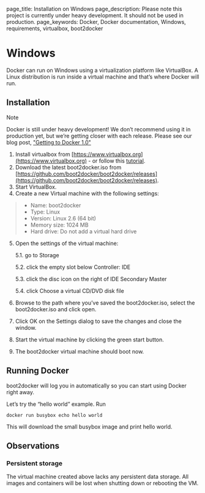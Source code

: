 page_title: Installation on Windows
page_description: Please note this project is currently under heavy development. It should not be used in production.
page_keywords: Docker, Docker documentation, Windows, requirements, virtualbox, boot2docker

# Windows

Docker can run on Windows using a virtualization platform like
VirtualBox. A Linux distribution is run inside a virtual machine and
that’s where Docker will run.

## Installation

Note

Docker is still under heavy development! We don’t recommend using it in
production yet, but we’re getting closer with each release. Please see
our blog post, ["Getting to Docker
1.0"](http://blog.docker.io/2013/08/getting-to-docker-1-0/)

1.  Install virtualbox from
    [https://www.virtualbox.org](https://www.virtualbox.org) - or follow
    this
    [tutorial](http://www.slideshare.net/julienbarbier42/install-virtualbox-on-windows-7).
2.  Download the latest boot2docker.iso from
    [https://github.com/boot2docker/boot2docker/releases](https://github.com/boot2docker/boot2docker/releases).
3.  Start VirtualBox.
4.  Create a new Virtual machine with the following settings:

> -   Name: boot2docker
> -   Type: Linux
> -   Version: Linux 2.6 (64 bit)
> -   Memory size: 1024 MB
> -   Hard drive: Do not add a virtual hard drive

5.  Open the settings of the virtual machine:

    5.1. go to Storage

    5.2. click the empty slot below Controller: IDE

    5.3. click the disc icon on the right of IDE Secondary Master

    5.4. click Choose a virtual CD/DVD disk file

6.  Browse to the path where you’ve saved the boot2docker.iso, select
    the boot2docker.iso and click open.

7.  Click OK on the Settings dialog to save the changes and close the
    window.

8.  Start the virtual machine by clicking the green start button.

9.  The boot2docker virtual machine should boot now.

## Running Docker

boot2docker will log you in automatically so you can start using Docker
right away.

Let’s try the “hello world” example. Run

    docker run busybox echo hello world

This will download the small busybox image and print hello world.

## Observations

### Persistent storage

The virtual machine created above lacks any persistent data storage. All
images and containers will be lost when shutting down or rebooting the
VM.
